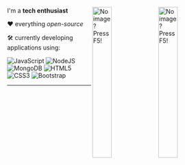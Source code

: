 <a href="https://github.com/yewshanooi?tab=repositories" target="_blank"><img width="30%" align="right" src="https://github-readme-stats.vercel.app/api?username=yewshanooi&hide_title=true&hide_rank=true&hide_border=true&icon_color=ff6d00&show_icons=true&text_color=c8c8c8&bg_color=0d1117&count_private=true/" title="View my repositories!" alt="No image? Press F5!"></a>

<a href="https://github.com/yewshanooi?tab=repositories" target="_blank"><img width="30%" align="right" src="https://github-readme-stats.vercel.app/api/top-langs/?username=yewshanooi&bg_color=0d1117&text_color=c8c8c8&layout=compact&hide_title=true&hide_border=true" title="View my repositories!" alt="No image? Press F5!"></a>

I'm a **tech enthusiast**

❤️ everything *open-source*

🛠️ currently developing applications using:

![JavaScript](https://img.shields.io/badge/JavaScript-%23323330.svg?style=flat&logo=javascript&logoColor=%23F7DF1E) ![NodeJS](https://img.shields.io/badge/Node.js-6DA55F?style=flat&logo=node.js&logoColor=white) ![MongoDB](https://img.shields.io/badge/MongoDB-%234ea94b.svg?style=flat&logo=mongodb&logoColor=white) ![HTML5](https://img.shields.io/badge/HTML-%23E34F26.svg?style=flat&logo=html5&logoColor=white) ![CSS3](https://img.shields.io/badge/CSS-%231572B6.svg?style=flat&logo=css3&logoColor=white) ![Bootstrap](https://img.shields.io/badge/Bootstrap-%238511FA.svg?style=flat&logo=bootstrap&logoColor=white)

***


